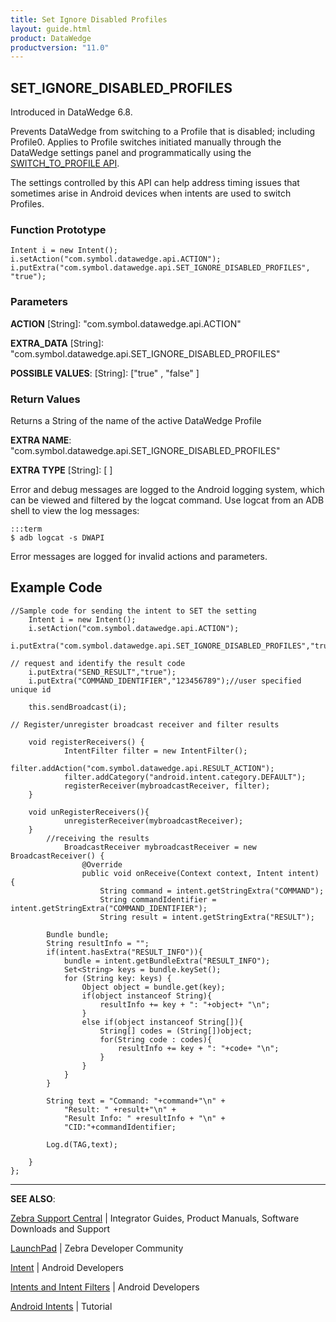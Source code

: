 ```yaml
---
title: Set Ignore Disabled Profiles
layout: guide.html
product: DataWedge
productversion: "11.0"
---
```


## SET_IGNORE_DISABLED_PROFILES

Introduced in DataWedge 6.8.

Prevents DataWedge from switching to a Profile that is disabled; including Profile0. Applies to Profile switches initiated manually through the DataWedge settings panel and programmatically using the [SWITCH_TO_PROFILE API](../switchtoprofile).

The settings controlled by this API can help address timing issues that sometimes arise in Android devices when intents are used to switch Profiles.

<!--
For example, if an application sends a "SWITCH_TO_PROFILE" intent early in an app's activity life cycle but DataWedge detects the activity change later and cause another Profile switch which could load a different Profile to what application already switched.

Enabling this setting and disabling the Profile which would load when the application comes to foreground in regular Profile switch, would help to avoid such situations. Alternative solutions to alleviate such timing issues are one of the following: 1. Check if the activity is in the foreground prior to switching Profiles, 2. Register for notifications to determine whether the appropriate Profile switch took place.


This API prevents that switch and continues to use the current Profile.
-->

### Function Prototype

    Intent i = new Intent();
    i.setAction("com.symbol.datawedge.api.ACTION");
    i.putExtra("com.symbol.datawedge.api.SET_IGNORE_DISABLED_PROFILES", "true");

### Parameters

**ACTION** [String]: "com.symbol.datawedge.api.ACTION"

**EXTRA_DATA** [String]: "com.symbol.datawedge.api.SET_IGNORE_DISABLED_PROFILES"

**POSSIBLE VALUES**: [String]: ["true" , "false" ]

### Return Values

Returns a String of the name of the active DataWedge Profile

**EXTRA NAME**: "com.symbol.datawedge.api.SET_IGNORE_DISABLED_PROFILES"

**EXTRA TYPE** [String]: [ ]

Error and debug messages are logged to the Android logging system, which can be viewed and filtered by the logcat command. Use logcat from an ADB shell to view the log messages:

    :::term
    $ adb logcat -s DWAPI

Error messages are logged for invalid actions and parameters.

## Example Code

    //Sample code for sending the intent to SET the setting
    	Intent i = new Intent();
    	i.setAction("com.symbol.datawedge.api.ACTION");
    	i.putExtra("com.symbol.datawedge.api.SET_IGNORE_DISABLED_PROFILES","true");

    // request and identify the result code
    	i.putExtra("SEND_RESULT","true");
    	i.putExtra("COMMAND_IDENTIFIER","123456789");//user specified unique id

    	this.sendBroadcast(i);

    // Register/unregister broadcast receiver and filter results

    	void registerReceivers() {
    	        IntentFilter filter = new IntentFilter();
    	        filter.addAction("com.symbol.datawedge.api.RESULT_ACTION");
    	        filter.addCategory("android.intent.category.DEFAULT");
    	        registerReceiver(mybroadcastReceiver, filter);
    	}

    	void unRegisterReceivers(){
    	        unregisterReceiver(mybroadcastReceiver);
    	}
    		//receiving the results
    			BroadcastReceiver mybroadcastReceiver = new BroadcastReceiver() {
    			    @Override
    		    	public void onReceive(Context context, Intent intent) {
    		        	String command = intent.getStringExtra("COMMAND");
    		        	String commandIdentifier = intent.getStringExtra("COMMAND_IDENTIFIER");
    		        	String result = intent.getStringExtra("RESULT");

            Bundle bundle;
            String resultInfo = "";
            if(intent.hasExtra("RESULT_INFO")){
                bundle = intent.getBundleExtra("RESULT_INFO");
                Set<String> keys = bundle.keySet();
                for (String key: keys) {
                    Object object = bundle.get(key);
                    if(object instanceof String){
                        resultInfo += key + ": "+object+ "\n";
                    }
                    else if(object instanceof String[]){
                        String[] codes = (String[])object;
                        for(String code : codes){
                            resultInfo += key + ": "+code+ "\n";
                    	}
                	}
            	}
        	}

        	String text = "Command: "+command+"\n" +
                "Result: " +result+"\n" +
                "Result Info: " +resultInfo + "\n" +
                "CID:"+commandIdentifier;

       		Log.d(TAG,text);

    	}
    };

---

**SEE ALSO**:

[Zebra Support Central](https://www.zebra.com/us/en/support-downloads.html) | Integrator Guides, Product Manuals, Software Downloads and Support

[LaunchPad](https://developer.zebra.com/welcome) | Zebra Developer Community

[Intent](https://developer.android.com/reference/android/content/Intent.html) | Android Developers

[Intents and Intent Filters](http://developer.android.com/guide/components/intents-filters.html) | Android Developers

[Android Intents](http://www.vogella.com/tutorials/AndroidIntent/article.html) | Tutorial
